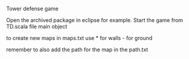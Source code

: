 Tower defense game

Open the archived package in eclipse for example.
Start the game from TD.scala file main object

to create new maps in maps.txt use 
	*	for walls
	-	for ground

remember to also add the path for the map in the path.txt
